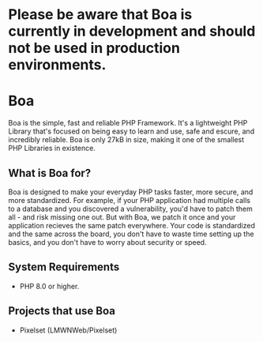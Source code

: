 # Please be aware that Boa is currently in development and should not be used in production environments.

# Boa
Boa is the simple, fast and reliable PHP Framework. It's a lightweight PHP Library that's focused on being easy to learn and use, safe and escure, and incredibly reliable.
Boa is only 27kB in size, making it one of the smallest PHP Libraries in existence.

## What is Boa for?
Boa is designed to make your everyday PHP tasks faster, more secure, and more standardized.
For example, if your PHP application had multiple calls to a database and you discovered a vulnerability, you'd have to patch them all - and risk missing one out.
But with Boa, we patch it once and your application recieves the same patch everywhere.
Your code is standardized and the same across the board, you don't have to waste time setting up the basics, and you don't have to worry about security or speed.

## System Requirements
- PHP 8.0 or higher.

## Projects that use Boa
- Pixelset (LMWNWeb/Pixelset)

